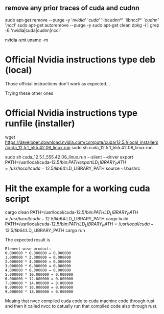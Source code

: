 
## remove any prior traces of cuda and cudnn

sudo apt-get remove --purge -y '*nvidia*' '*cuda*' 'libcudnn*' 'libnccl*' '*cudnn*' '*nccl*'
sudo apt-get autoremove --purge -y
sudo apt-get clean
dpkg -l | grep -E 'nvidia|cuda|cudnn|nccl'

nvidia-smi
uname -m

# Official Nvidia instructions type deb (local)

<!-- wget https://developer.download.nvidia.com/compute/cuda/repos/wsl-ubuntu/x86_64/cuda-wsl-ubuntu.pin
sudo mv cuda-wsl-ubuntu.pin /etc/apt/preferences.d/cuda-repository-pin-600
wget https://developer.download.nvidia.com/compute/cuda/12.5.1/local_installers/cuda-repo-wsl-ubuntu-12-5-local_12.5.1-1_amd64.deb
sudo dpkg -i cuda-repo-wsl-ubuntu-12-5-local_12.5.1-1_amd64.deb
sudo cp /var/cuda-repo-wsl-ubuntu-12-5-local/cuda-*-keyring.gpg /usr/share/keyrings/
sudo apt-get update
sudo apt-get -y install cuda-toolkit-12-5 -->

Those official instructions don't work as expected...

Trying these other ones

# Official Nvidia instructions type runfile (installer)

<!-- sudo apt-key del 7fa2af80 -->
wget https://developer.download.nvidia.com/compute/cuda/12.5.1/local_installers/cuda_12.5.1_555.42.06_linux.run
sudo sh cuda_12.5.1_555.42.06_linux.run
<!-- In case the driver is not properly installed, then -->
sudo sh cuda_12.5.1_555.42.06_linux.run --silent --driver
export PATH=/usr/local/cuda-12.5/bin:$PATH
export LD_LIBRARY_PATH=/usr/local/cuda-12.5/lib64:$LD_LIBRARY_PATH
source ~/.bashrc

# Hit the example for a working cuda script
cargo clean
PATH=/usr/local/cuda-12.5/bin:$PATH LD_LIBRARY_PATH=/usr/local/cuda-12.5/lib64:$LD_LIBRARY_PATH cargo build
PATH=/usr/local/cuda-12.5/bin:$PATH LD_LIBRARY_PATH=/usr/local/cuda-12.5/lib64:$LD_LIBRARY_PATH cargo run

The expected result is 

```
Element-wise product:
0.000000 * 0.000000 = 0.000000
1.000000 * 2.000000 = 0.000000
2.000000 * 4.000000 = 0.000000
3.000000 * 6.000000 = 0.000000
4.000000 * 8.000000 = 0.000000
5.000000 * 10.000000 = 0.000000
6.000000 * 12.000000 = 0.000000
7.000000 * 14.000000 = 0.000000
8.000000 * 16.000000 = 0.000000
9.000000 * 18.000000 = 0.000000
```

Meaing that nvcc compiled cuda code to cuda machine code through rust and then it called nvcc to catually run that compiled code also through rust.








